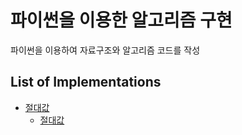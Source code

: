 



파이썬을 이용한 알고리즘 구현
=========================================
파이썬을 이용하여 자료구조와 알고리즘 코드를 작성


## List of Implementations

- [절대값](https://github.com/leebaro/python-algorithms/blob/master/001.Absuolute%20Value/)
    - [절대값](https://github.com/leebaro/python-algorithms/blob/master/001.Absuolute%20Value/Absolute%20Value.ipynb)
